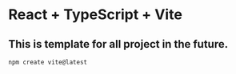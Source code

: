 # React + TypeScript + Vite

## This is template for all project in the future.

```
npm create vite@latest

```